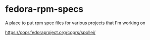 # fedora-rpm-specs

A place to put rpm spec files for various projects that I'm working on

https://copr.fedoraproject.org/coprs/spollei/
